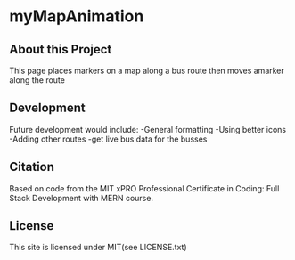 # myMapAnimation

## About this Project  
This page places markers on a map along a bus route then moves amarker along the route

## Development
Future development would include:
-General formatting
-Using better icons
-Adding other routes
-get live bus data for the busses

## Citation
Based on code from the MIT xPRO Professional Certificate in Coding: Full Stack Development with MERN course.
  
## License  
This site is licensed under MIT(see LICENSE.txt)  
